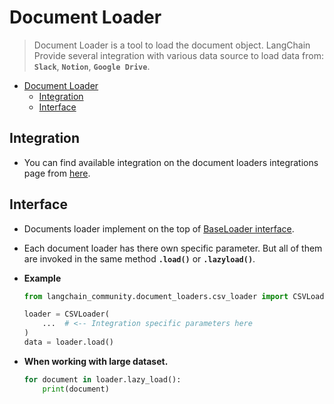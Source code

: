 # Document Loader

> Document Loader is a tool to load the document object. LangChain Provide several integration with various data source to load data from: **`Slack`**, **`Notion`**, **`Google Drive`**.

- [Document Loader](#document-loader)
  - [Integration](#integration)
  - [Interface](#interface)

## Integration

- You can find available integration on the document loaders integrations page from [here](https://python.langchain.com/docs/integrations/document_loaders/).

## Interface

- Documents loader implement on the top of [BaseLoader interface](https://python.langchain.com/api_reference/core/document_loaders/langchain_core.document_loaders.base.BaseLoader.html).

- Each document loader has there own specific parameter. But all of them are invoked in the same method **`.load()`** or **`.lazyload()`**.

- **Example**

    ```py
    from langchain_community.document_loaders.csv_loader import CSVLoader
    
    loader = CSVLoader(
        ...  # <-- Integration specific parameters here
    )
    data = loader.load()
    ```

- **When working with large dataset.**

    ```py
    for document in loader.lazy_load():
        print(document)
    ```
